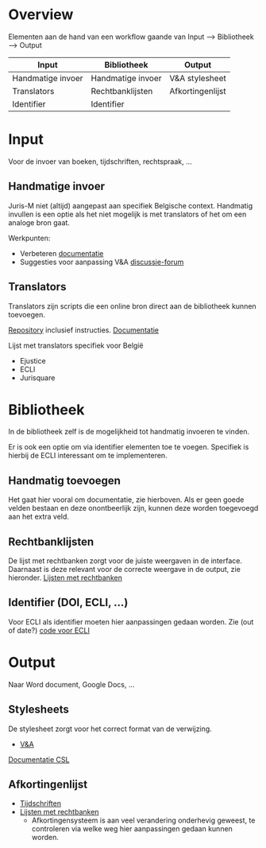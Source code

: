 # Overview

Elementen aan de hand van een workflow gaande van Input --> Bibliotheek --> Output

| Input               | Bibliotheek               | Output           |
|---------------------|---------------------------|------------------|
| Handmatige invoer   | Handmatige invoer         | V&A stylesheet   |
| Translators         | Rechtbanklijsten          | Afkortingenlijst |
| Identifier          | Identifier                |                  |

# Input

Voor de invoer van boeken, tijdschriften, rechtspraak, ...

## Handmatige invoer

Juris-M niet (altijd) aangepast aan specifiek Belgische context.
Handmatig invullen is een optie als het niet mogelijk is met translators of het om een analoge bron gaat. 

Werkpunten:

- Verbeteren [documentatie](https://v-a-collaboration.github.io/v-en-a/pages/handleiding.html)
- Suggesties voor aanpassing V&A [discussie-forum](https://github.com/V-A-collaboration/v-en-a/discussions)

## Translators

Translators zijn scripts die een online bron direct aan de bibliotheek kunnen toevoegen.

[Repository](https://github.com/V-A-collaboration/translators) inclusief instructies.
[Documentatie](https://www.zotero.org/support/dev/translators)

Lijst met translators specifiek voor België

- Ejustice
- ECLI
- Jurisquare

# Bibliotheek

In de bibliotheek zelf is de mogelijkheid tot handmatig invoeren te vinden. 

Er is ook een optie om via identifier elementen toe te voegen. Specifiek is hierbij de ECLI interessant om te implementeren.

## Handmatig toevoegen

Het gaat hier vooral om documentatie, zie hierboven.
Als er geen goede velden bestaan en deze onontbeerlijk zijn, kunnen deze worden toegevoegd aan het extra veld.

## Rechtbanklijsten

De lijst met rechtbanken zorgt voor de juiste weergaven in de interface. Daarnaast is deze relevant voor de correcte weergave in de output, zie hieronder.
[Lijsten met rechtbanken](https://github.com/V-A-collaboration/legal-resource-registry)

## Identifier (DOI, ECLI, ...)

Voor ECLI als identifier moeten hier aanpassingen gedaan worden. 
Zie (out of date?) [code voor ECLI](https://github.com/Juris-M/zotero/compare/jurism-5.0...mvwestendorp:jurism-5.0) 

# Output

Naar Word document, Google Docs, ...

## Stylesheets

De stylesheet zorgt voor het correct format van de verwijzing.

- [V&A](https://github.com/V-A-collaboration/v-en-a)

[Documentatie CSL](https://juris-m.github.io/cslm-docs/)


## Afkortingenlijst

- [Tijdschriften](https://github.com/V-A-collaboration/v-en-a/blob/master/vena-abbrev.json)
- [Lijsten met rechtbanken](https://github.com/V-A-collaboration/jurism-abbreviations)
  -  Afkortingensysteem is aan veel verandering onderhevig geweest, te controleren via welke weg hier aanpassingen gedaan kunnen worden.
